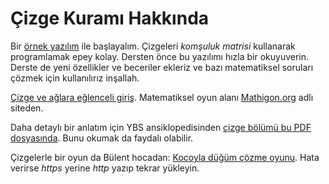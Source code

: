 Çizge Kuramı Hakkında
====================

Bir [örnek yazılım](https://onlinegdb.com/GxcOwj2il)
ile başlayalım. Çizgeleri *komşuluk matrisi* kullanarak programlamak epey kolay. Dersten önce bu yazılımı hızla bir okuyuverin. Derste de yeni özellikler ve beceriler ekleriz ve bazı matematiksel soruları çözmek için kullanılırız inşallah. 

[Çizge ve ağlara eğlenceli giriş](https://tr.mathigon.org/course/graph-theory/introduction). Matematiksel oyun alanı [Mathigon.org](https://tr.mathigon.org/) adlı siteden.

Daha detaylı bir anlatım için YBS ansiklopedisinden [çizge bölümü bu PDF dosyasında](https://ybsansiklopedi.com/wp-content/uploads/2015/05/cizge_teorisi.pdf). Bunu okumak da faydalı olabilir.  

Çizgelerle bir oyun da Bülent hocadan: [Kocoyla düğüm çözme oyunu](http://ikojo.in/sf/OhWWM7U/16). Hata verirse *https* yerine *http* yazıp tekrar yükleyin. 

